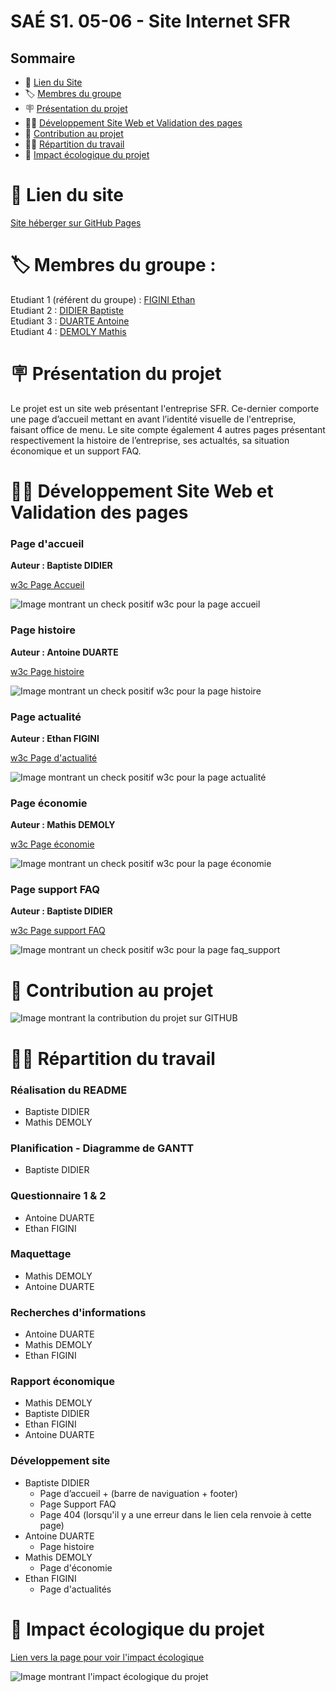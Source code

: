# SAÉ S1. 05-06 - Site Internet SFR

## Sommaire

- 📝 [Lien du Site](#-lien-du-site)
- 🏷️ [Membres du groupe](#%EF%B8%8F-membres-du-groupe)
- 🪧 [Présentation du projet](#-présentation-du-projet)
- 👨‍💻 [Développement Site Web et Validation des pages](#-développement-site-web-et-validation-des-pages)
- 💼 [Contribution au projet](#-contribution-au-projet)
- 👨‍💼 [Répartition du travail](#-répartition-du-travail)
- 🌱 [Impact écologique du projet](#-impact-écologique-du-projet)

# 📝 Lien du site
[Site héberger sur GitHub Pages](https://bdidier3.github.io/SAE1_05-06/index.html)

# 🏷️ Membres du groupe :

Etudiant 1 (référent du groupe) :  [FIGINI Ethan](mailto:ethan.figini@edu.univ-fcomte.fr)  
Etudiant 2 : [DIDIER Baptiste](mailto:baptiste.didier@edu.univ-fcomte.fr)   
Etudiant 3 : [DUARTE Antoine](mailto:antoine.duarte@edu.univ-fcomte.fr)  
Etudiant 4 : [DEMOLY Mathis](mailto:mathis.demoly@edu.univ-fcomte.fr)  

# 🪧 Présentation du projet

Le projet est un site web présentant l'entreprise SFR. Ce-dernier comporte une page d’accueil mettant en avant l’identité visuelle de l'entreprise, faisant office de menu. Le site compte également 4 autres pages présentant respectivement la histoire de l’entreprise, ses actualtés, sa situation économique et un support FAQ.

# 👨‍💻 Développement Site Web et Validation des pages

### Page d'accueil

**Auteur : Baptiste DIDIER**

[w3c Page Accueil](https://validator.w3.org/nu/?doc=https%3A%2F%2Fbdidier3.github.io%2FSAE1_05-06%2Findex.html)

![Image montrant un check positif w3c pour la page accueil](https://github.com/user-attachments/assets/aa23831f-9de7-491d-8426-97e5c3af3808)


### Page histoire

**Auteur : Antoine DUARTE**

[w3c Page histoire](https://validator.w3.org/nu/?doc=https%3A%2F%2Fbdidier3.github.io%2FSAE1_05-06%2Fhistoire.html)

![Image montrant un check positif w3c pour la page histoire](https://github.com/user-attachments/assets/0f175dc3-f587-4b4d-b486-94262b73d9fa)


### Page actualité

**Auteur : Ethan FIGINI**

[w3c Page d'actualité](https://validator.w3.org/nu/?doc=https%3A%2F%2Fbdidier3.github.io%2FSAE1_05-06%2Factualit%C3%A9s.html)

![Image montrant un check positif w3c pour la page actualité](https://github.com/user-attachments/assets/aacc7fce-581f-44e1-8ebd-ca89a3b9a645)


### Page économie

**Auteur : Mathis DEMOLY**

[w3c Page économie]( https://validator.w3.org/nu/?doc=https%3A%2F%2Fbdidier3.github.io%2FSAE1_05-06%2Feconomie.html)

![Image montrant un check positif w3c pour la page économie](https://github.com/user-attachments/assets/ab132c3e-96fa-4ee2-9a16-dec751b9864c)

### Page support FAQ

**Auteur : Baptiste DIDIER**

[w3c Page support FAQ](https://validator.w3.org/nu/?doc=https%3A%2F%2Fbdidier3.github.io%2FSAE1_05-06%2Fsupport_faq.html)

![Image montrant un check positif w3c pour la page faq_support](https://github.com/user-attachments/assets/71b6a859-9acf-450b-af8b-e8de61ed49bc)


# 💼 Contribution au projet
![Image montrant la contribution du projet sur GITHUB](https://media.discordapp.net/attachments/1281223464455241812/1296440510399123456/image.png?ex=67124bd0&is=6710fa50&hm=f28adff58ba567bb2d21f44d4e1094fba514a33b8bcf956bbdc4db39d5b3affb&=&format=webp&quality=lossless)

# 👨‍💼 Répartition du travail

### Réalisation du README

- Baptiste DIDIER
- Mathis DEMOLY

### Planification - Diagramme de GANTT

- Baptiste DIDIER

### Questionnaire 1 & 2

- Antoine DUARTE
- Ethan FIGINI

### Maquettage

- Mathis DEMOLY 
- Antoine DUARTE

### Recherches d'informations

- Antoine DUARTE
- Mathis DEMOLY
- Ethan FIGINI

### Rapport économique

- Mathis DEMOLY
- Baptiste DIDIER
- Ethan FIGINI
- Antoine DUARTE

### Développement site

- Baptiste DIDIER
  - Page d’accueil + (barre de naviguation + footer)
  - Page Support FAQ
  - Page 404 (lorsqu'il y a une erreur dans le lien cela renvoie à cette page)
- Antoine DUARTE
  - Page histoire
- Mathis DEMOLY
  - Page d'économie
- Ethan FIGINI
  - Page d'actualités

# 🌱 Impact écologique du projet

[Lien vers la page pour voir l'impact écologique](https://www.ecoindex.fr/resultat/?id=78be5e07-1dda-4cfd-9377-74c3689b1880)

![Image montrant l'impact écologique du projet](https://media.discordapp.net/attachments/1281223464455241812/1296442840511021086/image.png?ex=67124dfb&is=6710fc7b&hm=6edaf576e94a80d81c0d3414b4d4671e8d8e0a8d2a352a7044b1aab2e216dc45&=&format=webp&quality=lossless&width=950&height=487)




